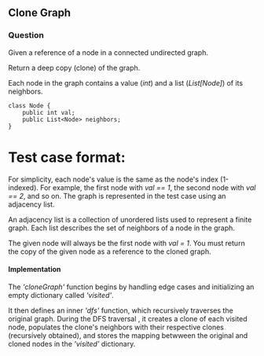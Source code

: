 ## Clone Graph

### Question

Given a reference of a node in a connected undirected graph.

Return a deep copy (clone) of the graph.

Each node in the graph contains a value (*int*) and a list (*List[Node]*) of its neighbors.  

    class Node {
        public int val;
        public List<Node> neighbors;
    }

# Test case format:

For simplicity, each node's value is the same as the node's index (1-indexed). For example, the first node with *val == 1*, the second node with *val == 2*, and so on. The graph is represented in the test case using an adjacency list.

An adjacency list is a collection of unordered lists used to represent a finite graph. Each list describes the set of neighbors of a node in the graph.

The given node will always be the first node with *val = 1*. You must return the copy of the given node as a reference to the cloned graph.

#### Implementation

The *'cloneGraph'* function begins by handling edge cases and initializing an empty dictionary called *'visited'*.

It then defines an inner *'dfs'* function, which recursively traverses the original graph. During the DFS traversal , it creates a clone of each visited node, populates the clone's neighbors with their respective clones (recursively obtained), and stores the mapping betwween the original and cloned nodes in the *'visited'* dictionary.

